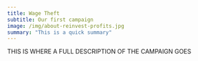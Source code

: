 ```yaml
---
title: Wage Theft
subtitle: Our first campaign
image: /img/about-reinvest-profits.jpg
summary: "This is a quick summary"
---
```


THIS IS WHERE A FULL DESCRIPTION OF THE CAMPAIGN GOES